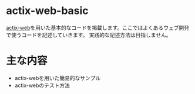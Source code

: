 # actix-web-basic

[actix-web](https://github.com/actix/actix-web)を用いた基本的なコードを掲載します。ここではよくあるウェブ開発で使うコードを記述していきます。
実践的な記述方法は目指しません。

# 主な内容
- actix-webを用いた簡易的なサンプル
- actix-webのテスト方法